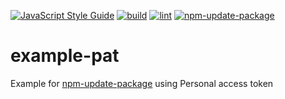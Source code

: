 [![JavaScript Style Guide](https://img.shields.io/badge/code_style-standard-brightgreen.svg)](https://standardjs.com)
[![build](https://github.com/npm-update-package/example-pat/actions/workflows/build.yml/badge.svg)](https://github.com/npm-update-package/example-pat/actions/workflows/build.yml)
[![lint](https://github.com/npm-update-package/example-pat/actions/workflows/lint.yml/badge.svg)](https://github.com/npm-update-package/example-pat/actions/workflows/lint.yml)
[![npm-update-package](https://github.com/npm-update-package/example-pat/actions/workflows/npm-update-package.yml/badge.svg)](https://github.com/npm-update-package/example-pat/actions/workflows/npm-update-package.yml)

# example-pat

Example for [npm-update-package](https://github.com/npm-update-package/npm-update-package) using Personal access token
